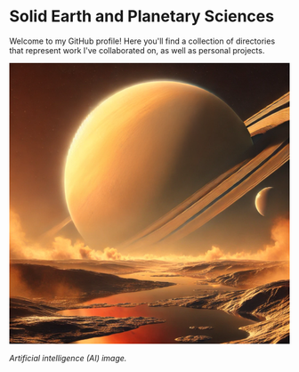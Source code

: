 # Solid Earth and Planetary Sciences 

Welcome to my GitHub profile! Here you'll find a collection of directories that represent work I've collaborated on, as well as personal projects. 

![Titan](./titan_landscape.png)

*Artificial intelligence (AI) image.*


